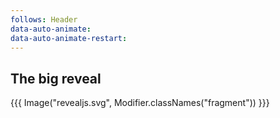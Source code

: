 ```yaml
---
follows: Header
data-auto-animate:
data-auto-animate-restart:
---
```


## The big reveal

{{{ Image("revealjs.svg", Modifier.classNames("fragment")) }}}
